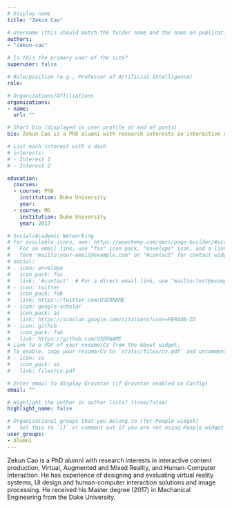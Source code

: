 ```yaml
---
# Display name
title: "Zekun Cao"

# Username (this should match the folder name and the name on publications)
authors:
- "zekun-cao"

# Is this the primary user of the site?
superuser: false

# Role/position (e.g., Professor of Artificial Intelligence)
role:

# Organizations/Affiliations
organizations:
- name: 
  url: ""

# Short bio (displayed in user profile at end of posts)
bio: Zekun Cao is a PhD alumni with research interests in interactive content production, Virtual, Augmented and Mixed Reality, and Human-Computer Interaction

# List each interest with a dash
# interests:
# - Interest 1
# - Interest 2

education:
  courses:
  - course: PhD
    institution: Duke University
    year: 
  - course: MS
    institution: Duke University
    year: 2017

# Social/Academic Networking
# For available icons, see: https://wowchemy.com/docs/page-builder/#icons
#   For an email link, use "fas" icon pack, "envelope" icon, and a link in the
#   form "mailto:your-email@example.com" or "#contact" for contact widget.
# social:
# - icon: envelope
#   icon_pack: fas
#   link: '#contact'  # For a direct email link, use "mailto:test@example.org".
# - icon: twitter
#   icon_pack: fab
#   link: https://twitter.com/USERNAME
# - icon: google-scholar
#   icon_pack: ai
#   link: https://scholar.google.com/citations?user=PERSON-ID
# - icon: github
#   icon_pack: fab
#   link: https://github.com/USERNAME
# Link to a PDF of your resume/CV from the About widget.
# To enable, copy your resume/CV to `static/files/cv.pdf` and uncomment the lines below.
# - icon: cv
#   icon_pack: ai
#   link: files/cv.pdf

# Enter email to display Gravatar (if Gravatar enabled in Config)
email: ""

# Highlight the author in author lists? (true/false)
highlight_name: false

# Organizational groups that you belong to (for People widget)
#   Set this to `[]` or comment out if you are not using People widget.
user_groups:
- Alumni
---
```

Zekun Cao is a PhD alumni with research interests in interactive content production, Virtual, Augmented and Mixed Reality, and Human-Computer Interaction. He has experience of designing and evaluating virtual reality systems, UI design and human-computer interaction solutions and image processing. He received his Master degree (2017) in Mechanical Engineering from the Duke University. 